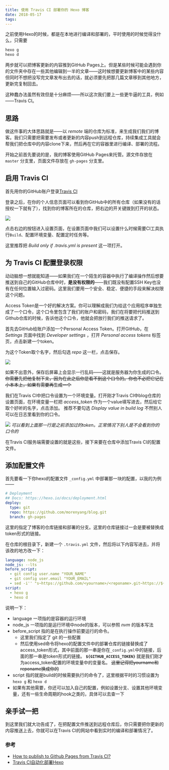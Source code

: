 ```yaml
---
title: 使用 Travis CI 部署你的 Hexo 博客
date: 2018-05-17 
tags:
---
```


之前使用Hexo的时候，都是在本地进行编译和部署的，平时使用的时候觉得没什么，只需要

```bash
hexo g
hexo d
```

两步就可以把博客更新的内容推到GitHub Pages上。但是某些时候可能会遇到你的文件夹中存在一些其他编辑到一半的文章——这时候想要更新博客中的某些内容但同时不想把没写完文章发布出去的话，就必须要先把那几篇文章移到其他地方，更新完复制回去。

这种蠢办法虽然有效但是十分麻烦——所以这次我们要上一些更牛逼的工具，例如——Travis CI。

## 思路

做这件事的大体思路就是——以 _remote_ 端的仓库为标准，来生成我们我们的博客。我们只需要把需要发布或者更新的内容push到远程仓库，持续集成工具就会帮我们把仓库中的内容clone下来，然后再在它的容器里进行编译、部署的流程。

开始之前首先要说的是，我的博客使用GitHub Pages来托管。源文件存放在 `master` 分支里，页面文件存放在 `gh-pages` 分支里。

## 启用 Travis CI

首先用你的GitHub账户登录[Travis CI](https://travis-ci.org/)

登录之后，在你的个人信息页面可以看到你GitHub中的所有仓库（如果没有的话授权一下就有了），找到你的博客所在的仓库，把右边的开关键拨到打开的状态。

![](/blog/images/180517/1.png)

点击右边的按钮进入设置页面，在设置页面中我们可以设置什么时候需要CI工具执行`Build`、配置环境变量、配置定时任务等。

这里推荐把 _Build only if .travis.yml is present_ 这一项打开。

## 为 Travis CI 配置登录权限

动动脑想一想就能知道——如果我们在一个陌生的容器中执行了编译操作然后想要推送到自己的GitHub仓库中时，**是没有权限的**——我们既没有配置SSH Key也没有在任何位置输入过密码。这里我们要用一个安全、稳定、便捷的手段来解决权限这个问题。

Access Token是一个好的解决方案。你可以理解成我们为给这个应用程序单独生成了一个口令，这个口令里包含了我们的账户和密码，我们在将要把代码推送到Github仓库的时候，告诉他这个口令，他就会把放行我们的推送请求了。

首先去GitHub给账户添加一个Personal Access Token。打开GitHub，在 _Settings_ 页面中找到 _Developer settings_ ，打开 _Personal access tokens_ 标签页，点击新建一个token。

为这个Token取个名字，然后勾选 _repo_ 这一栏，点击保存。

![](/blog/images/180517/2.png)

如果不出意外，保存后屏幕上会显示一行乱码——这就是服务器为你生成的口令。 ~~你需要先把他复制下来，因为在此之后你是看不到这个口令的。你也不必把它记在小本本上，如果有需要再生成一个~~

我们在Travis CI中把口令设置为一个环境变量。打开刚才Travis CI中blog仓库的设置页面，在环境变量一栏把 _access_token_ 作为一个value填写进去，然后给它取个好听的名字，点击添加。 推荐不要勾选 _Display value in build log_ 不然别人可以在日志里看到你的口令。

![](/blog/images/180517/3.png)
_可以看到上面那一行是之前添加过的token。正常情况下别人是不会看到你的口令的_

在Travis CI服务端需要设置的就是这些，接下来要在仓库中添加Travis CI的配置文件。

## 添加配置文件

首先要看一下你hexo的配置文件 `_config.yml` 中部署那一块的配置，以我的为例——
```yml
# Deployment
## Docs: https://hexo.io/docs/deployment.html
deploy: 
  type: git
  repo: https://github.com/morenyang/blog.git
  branch: gh-pages
```

这里的指定了博客的仓库链接和部署的分支。这里的仓库链接过一会是要被替换成token形式的链接。

在仓库的根目录下，新建一个 `.travis.yml` 文件，然后将以下内容写进去，并将该改的地方改一下：

```yml
language: node_js
node_js: --lts
before_script:
  - git config user.name "YOUR_NAME"
  - git config user.email "YOUR_EMAIL"
  - sed -i'' "s~https://github.com/<yourname>/<reponame>.git~https://${GITHUB_ACCESS_TOKEN}@github.com/<yourname>/<reopname>.git~" _config.yml
script:
  - hexo g
  - hexo d
```

说明一下：
- language 一项指的是容器的运行环境
- node_js 一项指的是运行环境中node的版本，可以参照 _nvm_ 的版本写法
- before_script 指的是在执行操作前要运行的命令。
	- 这里我们指定了 git 的一些配置
	- 然后使用sed命令将hexo的配置文件中的部署仓库的链接替换成了access_token形式，其中前面的那一串是你在`_config.yml`中的链接，后面的那一串是token形式的链接。 **`${GITHUB_ACCESS_TOKEN}`** 就是我们刚才为access_token配置的环境变量中的变量名。 ~~这里记得把yourname和reponame换成你的~~
- script 指的就是build的时候需要执行的命令了，这里根据平时的习惯设置为 `hexo g` 和 `hexo d`
- 如果有其他需要，你还可以加入自己的配置，例如设置分支、设置其他环境变量，还有一些生命周期的hook之类的，具体可以去查一下

## 亲手试一把

到这里我们就大功告成了，在把配置文件推送到远程仓库后，你只需要把你更新的内容推送上去，你就可以在Travis CI的网站中看到实时的编译和部署情况了。

### 参考
- [How to publish to Github Pages from Travis CI?
](https://stackoverflow.com/questions/23277391/how-to-publish-to-github-pages-from-travis-ci)
- [Travis CI自动化部署Hexo](https://segmentfault.com/a/1190000004714256)
